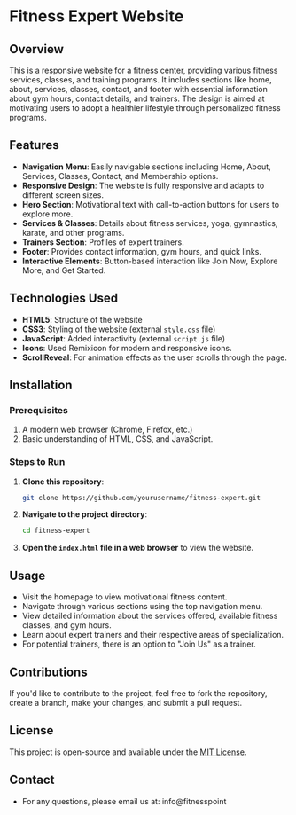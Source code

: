 # Fitness Expert Website

## Overview

This is a responsive website for a fitness center, providing various fitness services, classes, and training programs. It includes sections like home, about, services, classes, contact, and footer with essential information about gym hours, contact details, and trainers. The design is aimed at motivating users to adopt a healthier lifestyle through personalized fitness programs.

## Features

- **Navigation Menu**: Easily navigable sections including Home, About, Services, Classes, Contact, and Membership options.
- **Responsive Design**: The website is fully responsive and adapts to different screen sizes.
- **Hero Section**: Motivational text with call-to-action buttons for users to explore more.
- **Services & Classes**: Details about fitness services, yoga, gymnastics, karate, and other programs.
- **Trainers Section**: Profiles of expert trainers.
- **Footer**: Provides contact information, gym hours, and quick links.
- **Interactive Elements**: Button-based interaction like Join Now, Explore More, and Get Started.

## Technologies Used

- **HTML5**: Structure of the website
- **CSS3**: Styling of the website (external `style.css` file)
- **JavaScript**: Added interactivity (external `script.js` file)
- **Icons**: Used Remixicon for modern and responsive icons.
- **ScrollReveal**: For animation effects as the user scrolls through the page.

## Installation

### Prerequisites

1. A modern web browser (Chrome, Firefox, etc.)
2. Basic understanding of HTML, CSS, and JavaScript.

### Steps to Run

1. **Clone this repository**:
    ```bash
    git clone https://github.com/yourusername/fitness-expert.git
    ```

2. **Navigate to the project directory**:
    ```bash
    cd fitness-expert
    ```

3. **Open the `index.html` file in a web browser** to view the website.


## Usage

- Visit the homepage to view motivational fitness content.
- Navigate through various sections using the top navigation menu.
- View detailed information about the services offered, available fitness classes, and gym hours.
- Learn about expert trainers and their respective areas of specialization.
- For potential trainers, there is an option to "Join Us" as a trainer.
  
## Contributions

If you'd like to contribute to the project, feel free to fork the repository, create a branch, make your changes, and submit a pull request.

## License

This project is open-source and available under the [MIT License](LICENSE).

## Contact

- For any questions, please email us at: info@fitnesspoint
